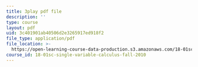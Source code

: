 ```yaml
---
title: 3play pdf file
description: ''
type: course
layout: pdf
uid: 3c401901ab40506d2e3265917ed918f2
file_type: application/pdf
file_location: >-
  https://open-learning-course-data-production.s3.amazonaws.com/18-01sc-single-variable-calculus-fall-2010/3c401901ab40506d2e3265917ed918f2_ryLdyDrBfvI.pdf
course_id: 18-01sc-single-variable-calculus-fall-2010
---
```

